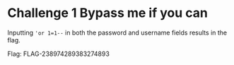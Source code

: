 # Challenge 1 Bypass me if you can

Inputting `'or 1=1--` in both the password and username fields results in the flag.

Flag: FLAG-238974289383274893